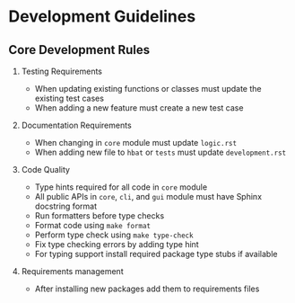 # Development Guidelines

## Core Development Rules

1. Testing Requirements

    - When updating existing functions or classes must update the existing test cases
    - When adding a new feature must create a new test case

2.  Documentation Requirements

    - When changing in `core` module must update `logic.rst`
    - When adding new file to `hbat` or `tests` must update `development.rst`

3. Code Quality

   - Type hints required for all code in `core` module
   - All public APIs in `core`, `cli`, and `gui` module must have Sphinx docstring format
   - Run formatters before type checks
   - Format code using `make format`
   - Perform type check using `make type-check`
   - Fix type checking errors by adding type hint
   - For typing support install required package type stubs if available

4. Requirements management

    - After installing new packages add them to requirements files
